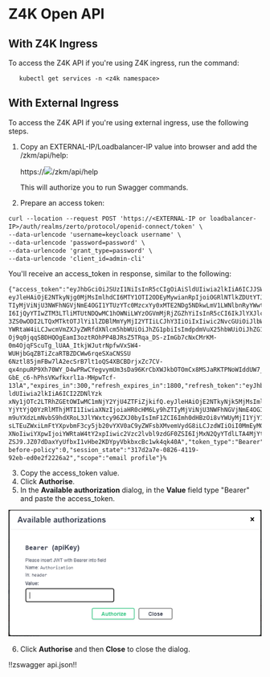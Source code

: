 # Z4K Open API

## With Z4K Ingress

To access the Z4K API if you're using Z4K ingress, run the command:

```
   kubectl get services -n <z4k namespace>
```

## With External Ingress

To access the Z4K API if you're using external ingress, use the following steps.

1.  Copy an EXTERNAL-IP/Loadbalancer-IP value into browser and add the /zkm/api/help:

      https://![](https://img.shields.io/static/v1?label=&message=a11ed2fcc9d734cf594793d044753d97-1234567.eu-central-1.elb.amazonaws.com&color=blue)/zkm/api/help

      This will authorize you to run Swagger commands. 

2.  Prepare an access token:
```
curl --location --request POST 'https://<EXTERNAL-IP or loadbalancer-IP>/auth/realms/zerto/protocol/openid-connect/token' \
--data-urlencode 'username=keycloack username' \
--data-urlencode 'password=password' \
--data-urlencode 'grant_type=password' \
--data-urlencode 'client_id=admin-cli'
```

   You'll receive an access_token in response, similar to the following: 

```
{"access_token":"eyJhbGciOiJSUzI1NiIsInR5cCIgOiAiSldUIiwia2lkIiA6ICJJSW05NnpxZUN0ajF6TVhkVk83WHMyYzJmNnE4b3BsNG5kelZlWHpMT3FzIn0.
eyJleHAiOjE2NTkyNjg0MjMsImlhdCI6MTY1OTI2ODEyMywianRpIjoiOGRlNTlkZDUtYTJkMy00OGYzLWIzOTAtZWMxNjliOGM2MzA1IiwiaXNzIjoiaHR0cHM6Ly9hZ
TIyMjViNjU3NWFhNGVjNmE4OGI1YTUzYTc0MzcxYy0xMTE2NDg5NDkwLmV1LWNlbnRyYWwtMS5lbGIuYW1hem9uYXdzLmNvbS9hdXRoL3JlYWxtcy96ZXJ0byIsInN1Yi
I6IjQyYTIwZTM3LTliMTUtNDQwMC1hOWNiLWYzOGVmMjRjZGZhYiIsInR5cCI6IkJlYXJlciIsImF6cCI6ImFkbWluLWNsaSIsInNlc3Npb25fc3RhdGUiOiIzMTdkMmE
3ZS0wODI2LTQxMTktOTJlYi1lZDBlMmYyMjI2YTIiLCJhY3IiOiIxIiwic2NvcGUiOiJlbWFpbCBwcm9maWxlIiwiZW1haWxfdmVyaWZpZWQiOmZhbHNlLCJuYW1lIjoi
YWRtaW4iLCJwcmVmZXJyZWRfdXNlcm5hbWUiOiJhZG1pbiIsImdpdmVuX25hbWUiOiJhZG1pbiJ9.nx6CB1jQjUJ72oKWyiFAq6NYlYX6OdwSL7KD5Og4ME_jV9Ufr6
Oj9q0jqqSBDHQOgEamI3oztROhPP4BJRsZ5TRqa_DS-zImGb7cNxCMrKM-0m4OjqFScuTg_lUAA_ItkjWJutrNpfwVxSW4-WUHjbGqZBTiZcaRTBZDCWw6rqeSXaCNSSU
6Nztl85jmFBw7lA2ecSrB7lt1oQS4XBCBDrjxZc7CV-qx4npuRP9Xh70WY_D4wPRwCYegvymUm3sDa96KrCbXWJkbOTOmCx8MSJaRKTPNoWIddUW7_pd7h8iLDQkBXJu
GbE_c6-hPhsVKwfkxrl1a-MHpwTcf-13lA","expires_in":300,"refresh_expires_in":1800,"refresh_token":"eyJhbGciOiJIUzI1NiIsInR5cCIgOiAiS
ldUIiwia2lkIiA6ICI2ZDNlYzk
xNy1jOTc2LTRhZGEtOWIwMC1mNjY2YjU4ZTFiZjkifQ.eyJleHAiOjE2NTkyNjk5MjMsImlhdCI6MTY1OTI2ODEyMywianRpIjoiOTExNzhkYTYtMzM5YS00MWZlLWI2
YjYtYjQ0YzRlMThjMTI1IiwiaXNzIjoiaHR0cHM6Ly9hZTIyMjViNjU3NWFhNGVjNmE4OGI1YTUzYTc0MzcxYy0xMTE2NDg5NDkwLmV1LWNlbnRyYWwtMS5lbGIuYW1he
m9uYXdzLmNvbS9hdXRoL3JlYWxtcy96ZXJ0byIsImF1ZCI6Imh0dHBzOi8vYWUyMjI1YjY1NzVhYTRlYzZhODhiNWE1M2E3NDM3MWMtMTExNjQ4OTQ5MC5ldS1jZW50cmF
sLTEuZWxiLmFtYXpvbmF3cy5jb20vYXV0aC9yZWFsbXMvemVydG8iLCJzdWIiOiI0MmEyMGUzNy05YjE1LTQ0MDAtYTljYi1mMzhlZjI0Y2RmYWIiLCJ0eXAiOiJSZWZyZ
XNoIiwiYXpwIjoiYWRtaW4tY2xpIiwic2Vzc2lvbl9zdGF0ZSI6IjMxN2QyYTdlLTA4MjYtNDExOS05MmViLWVkMGUyZjIyMjZhMiIsInNjb3BlIjoiZW1haWwgcHJvZmls
ZSJ9.JZ07dDaxYyUfbxI1vHbe2KDYpyVbkbxcBc1wk4qk40A","token_type":"Bearer","not-before-policy":0,"session_state":"317d2a7e-0826-4119-
92eb-ed0e2f2226a2","scope":"email profile"}% 
```
3.  Copy the access_token value.
4.  Click **Authorise**.
5.  In the **Available authorization** dialog, in the **Value** field type "Bearer" and paste the access_token.

![Authorize](Images/authorization.png?raw=true)

6.  Click **Authorise** and then **Close** to close the dialog.

!!zswagger api.json!!

